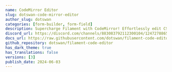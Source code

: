 ```yaml
---
name: CodeMirror Editor
slug: dotswan-code-mirror-editor
author_slug: dotswan
categories: [form-builder, form-field]
description: Supercharge Filament with CodeMirror! Effortlessly edit CSS, HTML, JS, JSON, PHP in Filament forms.
discord_url: https://discord.com/channels/883083792112300104/1247278865760522296
docs_url: https://raw.githubusercontent.com/dotswan/filament-code-editor/main/README.md
github_repository: dotswan/filament-code-editor
has_dark_theme: true
has_translations: false
versions: [3]
publish_date: 2024-06-03
---
```

